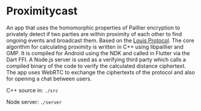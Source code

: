 # Proximitycast

An app that uses the homomorphic properties of Paillier encryption to privately detect if two parties are within proximity of each other to find ongoing events and broadcast them. Based on the [Louis Protocol](https://cs.uwaterloo.ca/~uhengart/courses/cs497/f07/locpriv_slides.pdf). The core algorithm for calculating proximity is written in C++ using libpaillier and GMP. It is compiled for Android using the NDK and called in Flutter via the Dart FFI. A Node.js server is used as a verifying third party which calls a compiled binary of the code to verify the calculated distance ciphertext. The app uses WebRTC to exchange the ciphertexts of the protocol and also for opening a chat between users.

C++ source in: `./src`

Node server: `./server`
